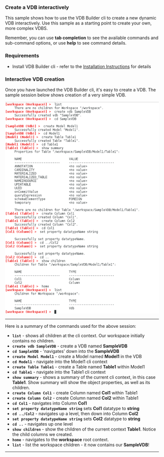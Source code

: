 ### Create a VDB interactively

This sample shows how to use the VDB Builder cli to create a new dynamic VDB interactively.  Use this sample as a starting point to create your own, more complex VDBS.

Remember, you can use __tab completion__ to see the available commands and sub-command options, or use __help__ to see command details.


### Requirements

* Install VDB Builder cli - refer to the [Installation Instructions](install-cli.md) for details


### Interactive VDB creation

Once you have launched the VDB Builder cli, it's easy to create a VDB.  The sample session below shows creation of a very simple VDB.

![Create VDB Session](img/cli-createVDB-session.png)

---
Here is a summary of the commands used for the above session:

* __`list`__ - shows all children at the cli context.  Our workspace initially contains no children.
* __`create vdb SampleVDB`__ - create a VDB named __SampleVDB__
* __`cd SampleVDB`__ - 'navigates' down into the __SampleVDB__ 
* __`create Model Model1`__ - create a Model named __Model1__ in the VDB
* __`cd Model1`__ - navigate into the Model1 cli context
* __`create Table Table1`__ - create a Table named __Table1__ within Model1
* __`cd Table1`__ - navigate into the Table1 cli context
* __`show summary`__ - shows a summary of the current cli context, in this case __Table1__.  Show summary will show the object properties, as well as its children.
* __`create Column Col1`__ - create Column named __Col1__ within Table1
* __`create Column Col2`__ - create Column named __Col2__ within Table1
* __`cd Col1`__ - navigates into Column __Col1__
* __`set property datatypeName string`__ sets __Col1__ datatype to __string__
* __`cd ../Col2`__ - navigates up a level, then down into Column __Col2__
* __`set property datatypeName string`__ sets __Col2__ datatype to __string__
* __`cd ..`__ - navigates up one level
* __`show children`__ - show the children of the current context __Table1__.  Notice the child columns we created.
* __`home`__ - navigates to the __workspace__ root context.
* __`list`__ - list the workspace children - it now contains our __SampleVDB__!

---

